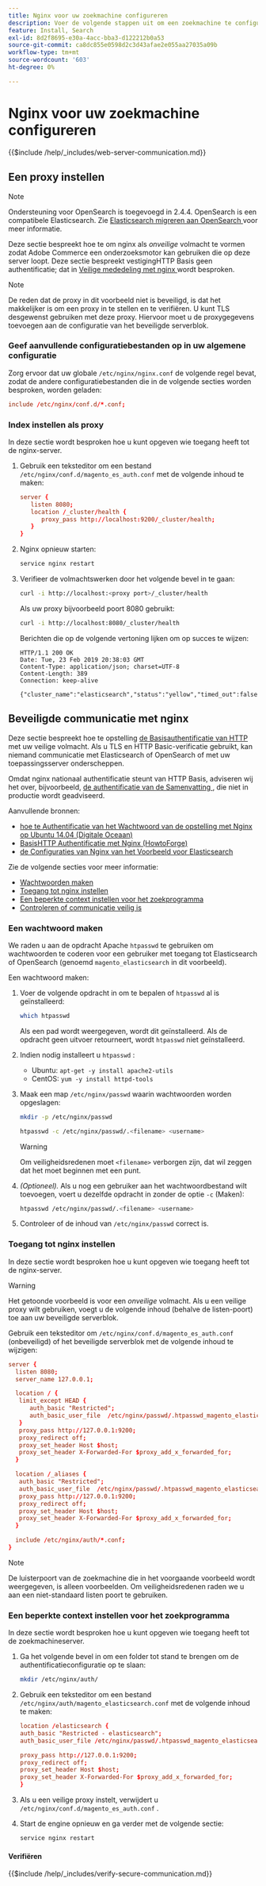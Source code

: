 ```yaml
---
title: Nginx voor uw zoekmachine configureren
description: Voer de volgende stappen uit om een zoekmachine te configureren met de Nginx-webserver voor installaties in de bedrijfsruimten van Adobe Commerce.
feature: Install, Search
exl-id: 8d2f8695-e30a-4acc-bba3-d122212b0a53
source-git-commit: ca8dc855e0598d2c3d43afae2e055aa27035a09b
workflow-type: tm+mt
source-wordcount: '603'
ht-degree: 0%

---
```


# Nginx voor uw zoekmachine configureren

{{$include /help/_includes/web-server-communication.md}}

## Een proxy instellen

>[!NOTE]
>
>Ondersteuning voor OpenSearch is toegevoegd in 2.4.4. OpenSearch is een compatibele Elasticsearch. Zie [ Elasticsearch migreren aan OpenSearch ](../../../upgrade/prepare/opensearch-migration.md) voor meer informatie.

Deze sectie bespreekt hoe te om nginx als *onveilige* volmacht te vormen zodat Adobe Commerce een onderzoeksmotor kan gebruiken die op deze server loopt. Deze sectie bespreekt vestigingHTTP Basis geen authentificatie; dat in [ Veilige mededeling met nginx ](#secure-communication-with-nginx) wordt besproken.

>[!NOTE]
>
>De reden dat de proxy in dit voorbeeld niet is beveiligd, is dat het makkelijker is om een proxy in te stellen en te verifiëren. U kunt TLS desgewenst gebruiken met deze proxy. Hiervoor moet u de proxygegevens toevoegen aan de configuratie van het beveiligde serverblok.

### Geef aanvullende configuratiebestanden op in uw algemene configuratie

Zorg ervoor dat uw globale `/etc/nginx/nginx.conf` de volgende regel bevat, zodat de andere configuratiebestanden die in de volgende secties worden besproken, worden geladen:

```conf
include /etc/nginx/conf.d/*.conf;
```

### Index instellen als proxy

In deze sectie wordt besproken hoe u kunt opgeven wie toegang heeft tot de nginx-server.

1. Gebruik een teksteditor om een bestand `/etc/nginx/conf.d/magento_es_auth.conf` met de volgende inhoud te maken:

   ```conf
   server {
      listen 8080;
      location /_cluster/health {
         proxy_pass http://localhost:9200/_cluster/health;
      }
   }
   ```

1. Nginx opnieuw starten:

   ```bash
   service nginx restart
   ```

1. Verifieer de volmachtswerken door het volgende bevel in te gaan:

   ```bash
   curl -i http://localhost:<proxy port>/_cluster/health
   ```

   Als uw proxy bijvoorbeeld poort 8080 gebruikt:

   ```bash
   curl -i http://localhost:8080/_cluster/health
   ```

   Berichten die op de volgende vertoning lijken om op succes te wijzen:

   ```
   HTTP/1.1 200 OK
   Date: Tue, 23 Feb 2019 20:38:03 GMT
   Content-Type: application/json; charset=UTF-8
   Content-Length: 389
   Connection: keep-alive
   
   {"cluster_name":"elasticsearch","status":"yellow","timed_out":false,"number_of_nodes":1,"number_of_data_nodes":1,"active_primary_shards":5,"active_shards":5,"relocating_shards":0,"initializing_shards":0,"unassigned_shards":5,"delayed_unassigned_shards":0,"number_of_pending_tasks":0,"number_of_in_flight_fetch":0,"task_max_waiting_in_queue_millis":0,"active_shards_percent_as_number":50.0}
   ```

## Beveiligde communicatie met nginx

Deze sectie bespreekt hoe te opstelling [ de Basisauthentificatie van HTTP ](https://nginx.org/en/docs/http/ngx_http_auth_basic_module.html) met uw veilige volmacht. Als u TLS en HTTP Basic-verificatie gebruikt, kan niemand communicatie met Elasticsearch of OpenSearch of met uw toepassingsserver onderscheppen.

Omdat nginx nationaal authentificatie steunt van HTTP Basis, adviseren wij het over, bijvoorbeeld, [ de authentificatie van de Samenvatting ](https://www.nginx.com/resources/wiki/modules/auth_digest/), die niet in productie wordt geadviseerd.

Aanvullende bronnen:

* [ hoe te Authentificatie van het Wachtwoord van de opstelling met Nginx op Ubuntu 14.04 (Digitale Oceaan) ](https://www.digitalocean.com/community/tutorials/how-to-set-up-password-authentication-with-nginx-on-ubuntu-14-04)
* [ BasisHTTP Authentificatie met Nginx (HowtoForge) ](https://www.howtoforge.com/basic-http-authentication-with-nginx)
* [ de Configuraties van Nginx van het Voorbeeld voor Elasticsearch ](https://gist.github.com/karmi/b0a9b4c111ed3023a52d)

Zie de volgende secties voor meer informatie:

* [Wachtwoorden maken](#create-a-password)
* [Toegang tot nginx instellen](#set-up-access-to-nginx)
* [Een beperkte context instellen voor het zoekprogramma](#set-up-a-restricted-context-for-the-search-engine)
* [Controleren of communicatie veilig is](#secure-communication-with-nginx)

### Een wachtwoord maken

We raden u aan de opdracht Apache `htpasswd` te gebruiken om wachtwoorden te coderen voor een gebruiker met toegang tot Elasticsearch of OpenSearch (genoemd `magento_elasticsearch` in dit voorbeeld).

Een wachtwoord maken:

1. Voer de volgende opdracht in om te bepalen of `htpasswd` al is geïnstalleerd:

   ```bash
   which htpasswd
   ```

   Als een pad wordt weergegeven, wordt dit geïnstalleerd. Als de opdracht geen uitvoer retourneert, wordt `htpasswd` niet geïnstalleerd.

1. Indien nodig installeert u `htpasswd` :

   * Ubuntu: `apt-get -y install apache2-utils`
   * CentOS: `yum -y install httpd-tools`

1. Maak een map `/etc/nginx/passwd` waarin wachtwoorden worden opgeslagen:

   ```bash
   mkdir -p /etc/nginx/passwd
   ```

   ```bash
   htpasswd -c /etc/nginx/passwd/.<filename> <username>
   ```

   >[!WARNING]
   >
   >Om veiligheidsredenen moet `<filename>` verborgen zijn, dat wil zeggen dat het moet beginnen met een punt.

1. *(Optioneel).* Als u nog een gebruiker aan het wachtwoordbestand wilt toevoegen, voert u dezelfde opdracht in zonder de optie `-c` (Maken):

   ```bash
   htpasswd /etc/nginx/passwd/.<filename> <username>
   ```

1. Controleer of de inhoud van `/etc/nginx/passwd` correct is.

### Toegang tot nginx instellen

In deze sectie wordt besproken hoe u kunt opgeven wie toegang heeft tot de nginx-server.

>[!WARNING]
>
>Het getoonde voorbeeld is voor een *onveilige* volmacht. Als u een veilige proxy wilt gebruiken, voegt u de volgende inhoud (behalve de listen-poort) toe aan uw beveiligde serverblok.

Gebruik een teksteditor om `/etc/nginx/conf.d/magento_es_auth.conf` (onbeveiligd) of het beveiligde serverblok met de volgende inhoud te wijzigen:

```conf
server {
  listen 8080;
  server_name 127.0.0.1;

  location / {
   limit_except HEAD {
      auth_basic "Restricted";
      auth_basic_user_file  /etc/nginx/passwd/.htpasswd_magento_elasticsearch;
   }
   proxy_pass http://127.0.0.1:9200;
   proxy_redirect off;
   proxy_set_header Host $host;
   proxy_set_header X-Forwarded-For $proxy_add_x_forwarded_for;
  }

  location /_aliases {
   auth_basic "Restricted";
   auth_basic_user_file  /etc/nginx/passwd/.htpasswd_magento_elasticsearch;
   proxy_pass http://127.0.0.1:9200;
   proxy_redirect off;
   proxy_set_header Host $host;
   proxy_set_header X-Forwarded-For $proxy_add_x_forwarded_for;
  }

  include /etc/nginx/auth/*.conf;
}
```

>[!NOTE]
>
>De luisterpoort van de zoekmachine die in het voorgaande voorbeeld wordt weergegeven, is alleen voorbeelden. Om veiligheidsredenen raden we u aan een niet-standaard listen poort te gebruiken.

### Een beperkte context instellen voor het zoekprogramma

In deze sectie wordt besproken hoe u kunt opgeven wie toegang heeft tot de zoekmachineserver.

1. Ga het volgende bevel in om een folder tot stand te brengen om de authentificatieconfiguratie op te slaan:

   ```bash
   mkdir /etc/nginx/auth/
   ```

1. Gebruik een teksteditor om een bestand `/etc/nginx/auth/magento_elasticsearch.conf` met de volgende inhoud te maken:

   ```conf
   location /elasticsearch {
   auth_basic "Restricted - elasticsearch";
   auth_basic_user_file /etc/nginx/passwd/.htpasswd_magento_elasticsearch;
   
   proxy_pass http://127.0.0.1:9200;
   proxy_redirect off;
   proxy_set_header Host $host;
   proxy_set_header X-Forwarded-For $proxy_add_x_forwarded_for;
   }
   ```

1. Als u een veilige proxy instelt, verwijdert u `/etc/nginx/conf.d/magento_es_auth.conf` .
1. Start de engine opnieuw en ga verder met de volgende sectie:

   ```bash
   service nginx restart
   ```

#### Verifiëren

{{$include /help/_includes/verify-secure-communication.md}}
